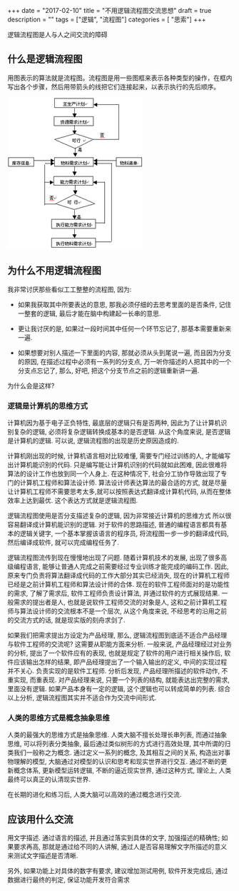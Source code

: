 +++
date = "2017-02-10"
title = "不用逻辑流程图交流思想"
draft = true
description = ""
tags        = ["逻辑", "流程图"]
categories = [ "思索"]
+++

逻辑流程图是人与人之间交流的障碍

<!--more-->
 
## 什么是逻辑流程图
用图表示的算法就是流程图。流程图是用一些图框来表示各种类型的操作，在框内写出各个步骤，然后用带箭头的线把它们连接起来，以表示执行的先后顺序。

![流程图样例](https://github.com/ssor/blogposts/raw/master/post/logic_flow.gif)

## 为什么不用逻辑流程图

 我非常讨厌那些看似工工整整的流程图, 因为:

- 如果我获取其中所要表达的意思, 那我必须仔细的去思考里面的是否条件, 记住一整套的逻辑, 最后才能在脑中构建起一长串的意思.    

- 更让我讨厌的是, 如果过一段时间其中任何一个环节忘记了, 那基本需要重新来一遍. 

- 如果想要对别人描述一下里面的内容, 那就必须从头到尾说一遍, 而且因为分支的原因, 在描述过程中必须有一系列的分支点, 万一听你描述的人把其中的一个分支点忘记了, 那么, 好吧, 把这个分支节点之前的逻辑重新讲一遍. 

为什么会是这样?

### 逻辑是计算机的思维方式
计算机因为基于电子正负特性, 最底层的逻辑只有是否两种, 因此为了让计算机识别复杂的逻辑, 必须将复杂逻辑转换成基本的是否逻辑. 从这个角度来说, 是否逻辑是计算机的逻辑. 可以说, 逻辑流程图的出现是历史原因造成的. 

计算机刚出现的时候, 计算机语言相对比较难懂, 需要专门经过训练的人, 才能编写出计算机能识别的代码. 只是编写能让计算机识别的代码就如此困难, 因此很难将算法的设计工作也放到同一个人身上. 在这种情况下, 社会分工协作导致出现了专门的计算机工程师和算法设计师. 算法设计师表达算法的最合适的方式, 就是尽量让计算机工程师不需要思考太多,就可以按照表达式翻译成计算机代码, 从而在整体效率上达到最优. 这个表达方式就是逻辑流程图.


逻辑流程图使用是否分支描述复杂的逻辑, 因为非常接近计算机的思维方式 所以很容易翻译成计算机能识别的逻辑. 对于软件的思路描述, 普通的编程语言都具有基本的逻辑关键字, 一个基本掌握该语言的程序员, 将流程图一步一步的翻译成代码, 然后编译成软件, 就可以完成编程任务了.

逻辑流程图流传到现在慢慢地出现了问题. 随着计算机技术的发展, 出现了很多高级编程语言, 能够让普通人完成之前需要经过专业训练才能完成的编码工作. 因此, 原来专门负责将算法翻译成代码的工作大部分其实已经消失, 现在的计算机工程师已经是之前计算机工程师和算法设计师的合体. 现在的软件工程师面对的是功能性的需求, 了解了需求后, 软件工程师负责设计算法, 并通过软件的方式展现结果. 一般需求的提出者是人, 也就是说软件工程师交流的对象是人, 这和之前计算机工程师与算法设计师的交流根本不是一个层次, 从这个角度来说, 不经思考的沿用之前的交流方式的话, 就是现实版的刻舟求剑了.

如果我们把需求提出方设定为产品经理, 那么, 逻辑流程图到底适不适合产品经理与软件工程师的交流呢? 这需要从职能方面来分析. 一般来说, 产品经理经过对业务的分析, 提出了一个软件应有的表现, 也就是规定了软件的用户进行相关操作后, 软件应该输出怎样的结果, 即产品经理提出了一个输入输出的定义, 中间的实现过程并不关心. 负责实现的是软件工程师. 分析后发现, 产品经理所描述的软件动作, 不重实现, 而重表现. 对产品经理来说, 只要一个列表的结构, 就能表达出完整的需求, 里面没有逻辑. 如果产品本身有一定的逻辑, 这个逻辑也可以转成简单的列表. 综合以上分析, 逻辑流程图其实并不适合作为交流中间形式. 



### 人类的思维方式是概念抽象思维
人类的最强大的思维方式是抽象思维. 人类大脑不擅长处理长串列表, 而通过抽象思维, 可以将列表分类抽象, 最后通过类似树形的方式进行高效处理, 其中所谓的归类我们一般称之为概念. 通过定义一系列的概念, 及其相互之间的关系, 构造出对事物理解的模型, 大脑通过对模型的认识和思考和现实世界进行交互. 通过不断的更新概念体系, 更新模型运转逻辑, 不断的逼近现实世界, 通过这种方式, 理论上, 人类最终可以真正的认清现实世界. 

在长期的进化和练习后, 人类大脑可以高效的通过概念进行交流. 

## 应该用什么交流
用文字描述. 通过语言的描述, 并且通过落实到具体的文字, 加强描述的精确性; 如果要求再高, 那就是通过给不同的人讲解, 通过人是否容易理解文字所描述的意义来测试文字描述是否清晰. 

另外, 如果功能上对具体的数字有要求, 建议增加测试用例, 软件开发完成后, 通过数据进行最终的判定, 保证功能开发符合需求